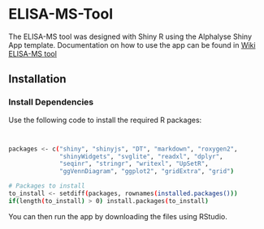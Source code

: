 # ELISA-MS-Tool

The ELISA-MS tool was designed with Shiny R using the Alphalyse Shiny App template. Documentation on how to use the app can be found in [Wiki ELISA-MS tool](https://github.com/PGranjo/ELISA-MS-Tool/wiki)


## Installation

### Install Dependencies

Use the following code to install the required R packages:
```bash


packages <- c("shiny", "shinyjs", "DT", "markdown", "roxygen2",
              "shinyWidgets", "svglite", "readxl", "dplyr",
              "seqinr", "stringr", "writexl", "UpSetR", 
              "ggVennDiagram", "ggplot2", "gridExtra", "grid")

# Packages to install
to_install <- setdiff(packages, rownames(installed.packages()))
if(length(to_install) > 0) install.packages(to_install)
```
You can then run the app by downloading the files using RStudio.
